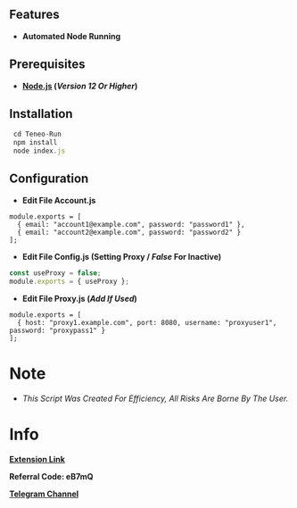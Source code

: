 

## Features  
- **Automated Node Running**  

## Prerequisites  
- **[Node.js](https://nodejs.org/) (*Version 12 Or Higher*)**

## Installation             
  ```js git clone https://github.com/Ardx-f/Teneo-Run  
   cd Teneo-Run
   npm install
   node index.js
```

## Configuration 
- **Edit File Account.js**
```node
module.exports = [  
  { email: "account1@example.com", password: "password1" },  
  { email: "account2@example.com", password: "password2" }  
];
```
- **Edit File Config.js (Setting Proxy / *False* For Inactive)**
```js
const useProxy = false;  
module.exports = { useProxy };
```
- **Edit File Proxy.js (*Add If Used*)**
```node
module.exports = [  
  { host: "proxy1.example.com", port: 8080, username: "proxyuser1", password: "proxypass1" }  
];
```
# Note
- *This Script Was Created For Efficiency, All Risks Are Borne By The User.*

# Info
**[Extension Link](https://chromewebstore.google.com/detail/teneo-community-node/emcclcoaglgcpoognfiggmhnhgabppkm)**

**Referral Code: eB7mQ**

**[Telegram Channel](https://t.me/Indropper)**
